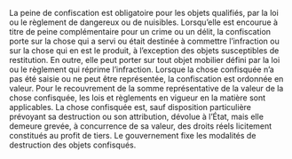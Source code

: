 La peine de confiscation est obligatoire pour les objets qualifiés, par la loi ou le règlement de dangereux ou de nuisibles.
Lorsqu’elle est encourue à titre de peine complémentaire pour un crime ou un délit, la confiscation porte sur la chose qui a servi ou était destinée à commettre l’infraction ou sur la chose qui en est le produit, à l’exception des objets susceptibles de restitution. En outre, elle peut porter sur tout objet mobilier défini par la loi ou le règlement qui réprime l’infraction.
Lorsque la chose confisquée n’a pas été saisie ou ne peut être représentée, la confiscation est ordonnée en valeur. Pour le recouvrement de la somme représentative de la valeur de la chose confisquée, les lois et règlements en vigueur en la matière sont applicables.
La chose confisquée est, sauf disposition particulière prévoyant sa destruction ou son attribution, dévolue à l’État, mais elle demeure grevée, à concurrence de sa valeur, des droits réels licitement constitués au profit de tiers.
Le gouvernement fixe les modalités de destruction des objets confisqués.